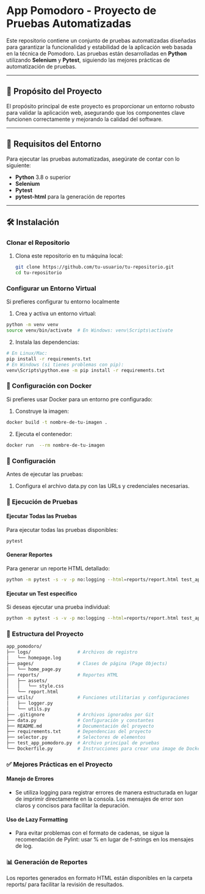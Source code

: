 # App Pomodoro - Proyecto de Pruebas Automatizadas

Este repositorio contiene un conjunto de pruebas automatizadas diseñadas para garantizar la funcionalidad y estabilidad de la aplicación web basada en la técnica de Pomodoro. Las pruebas están desarrolladas en **Python** utilizando **Selenium** y **Pytest**, siguiendo las mejores prácticas de automatización de pruebas.

---

## 🎯 **Propósito del Proyecto**

El propósito principal de este proyecto es proporcionar un entorno robusto para validar la aplicación web, asegurando que los componentes clave funcionen correctamente y mejorando la calidad del software.

---

## 🚀 **Requisitos del Entorno**

Para ejecutar las pruebas automatizadas, asegúrate de contar con lo siguiente:

- **Python** 3.8 o superior
- **Selenium**
- **Pytest**
- **pytest-html** para la generación de reportes

---

## 🛠 **Instalación**

### Clonar el Repositorio

1. Clona este repositorio en tu máquina local:
   ```bash
   git clone https://github.com/tu-usuario/tu-repositorio.git
   cd tu-repositorio
   ```

### Configurar un Entorno Virtual

Si prefieres configurar tu entorno localmente

1. Crea y activa un entorno virtual:

```bash
python -m venv venv
source venv/bin/activate  # En Windows: venv\Scripts\activate
```

2. Instala las dependencias:

```bash
# En Linux/Mac:
pip install -r requirements.txt
# En Windows (si tienes problemas con pip):
venv\Scripts\python.exe -m pip install -r requirements.txt
```

### 🐳 Configuración con Docker

Si prefieres usar Docker para un entorno pre configurado:

1. Construye la imagen:

```bash
docker build -t nombre-de-tu-imagen .
```

2. Ejecuta el contenedor:

```bash
docker run  --rm nombre-de-tu-imagen
```

### 🔧 Configuración

Antes de ejecutar las pruebas:

1. Configura el archivo data.py con las URLs y credenciales necesarias.

### 🧪 Ejecución de Pruebas

#### Ejecutar Todas las Pruebas

Para ejecutar todas las pruebas disponibles:

```bash
pytest
```

#### Generar Reportes

Para generar un reporte HTML detallado:

```bash
python -m pytest -s -v -p no:logging --html=reports/report.html test_app_pomodoro.py::TestAppPomodoro

```

#### Ejecutar un Test específico

Si deseas ejecutar una prueba individual:

```bash
python -m pytest -s -v -p no:logging --html=reports/report.html test_app_pomodoro.py::TestAppPomodoro::test_edit_task
```

### 📁 Estructura del Proyecto

```bash
app_pomodoro/
├── logs/                 # Archivos de registro
│   └── homepage.log
├── pages/                # Clases de página (Page Objects)
│   └── home_page.py
├── reports/              # Reportes HTML
│   ├── assets/
│   │   └── style.css
│   └── report.html
├── utils/                # Funciones utilitarias y configuraciones
│   ├── logger.py
│   └── utils.py
├── .gitignore            # Archivos ignorados por Git
├── data.py               # Configuración y constantes
├── README.md             # Documentación del proyecto
├── requirements.txt      # Dependencias del proyecto
├── selector.py           # Selectores de elementos
├── test_app_pomodoro.py  # Archivo principal de pruebas
└── Dockerfile.py         # Instrucciones para crear una image de Docker
```

### ✅ Mejores Prácticas en el Proyecto

#### Manejo de Errores

- Se utiliza logging para registrar errores de manera estructurada en lugar de imprimir directamente en la consola.
  Los mensajes de error son claros y concisos para facilitar la depuración.

#### Uso de Lazy Formatting

- Para evitar problemas con el formato de cadenas, se sigue la recomendación de Pylint: usar % en lugar de f-strings en los mensajes de log.

### 📊 Generación de Reportes

Los reportes generados en formato HTML están disponibles en la carpeta reports/ para facilitar la revisión de resultados.
